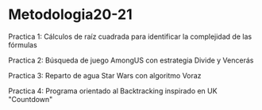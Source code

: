 # Metodologia20-21

Practica 1: Cálculos de raíz cuadrada para identificar la complejidad de las fórmulas

Practica 2: Búsqueda de juego AmongUS con estrategia Divide y Vencerás

Practica 3: Reparto de agua Star Wars con algoritmo Voraz

Practica 4: Programa orientado al Backtracking inspirado en UK "Countdown"
